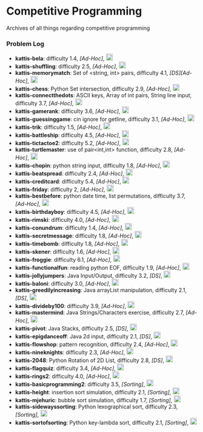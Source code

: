 # Competitive Programming
Archives of all things regarding competitive programming

### Problem Log
- **kattis-bela**: difficulty 1.4, *[Ad-Hoc]*, <img src="https://img.shields.io/badge/C%2B%2B-00599C?style=for-the-badge&logo=c%2B%2B&logoColor=red" height="18" />
- **kattis-shuffling**: difficulty 2.5, *[Ad-Hoc]*, <img src="https://img.shields.io/badge/C%2B%2B-00599C?style=for-the-badge&logo=c%2B%2B&logoColor=red" height="18" />
- **kattis-memorymatch**: Set of <string, int> pairs, difficulty 4.1, *[DS][Ad-Hoc]*, <img src="https://img.shields.io/badge/C%2B%2B-00599C?style=for-the-badge&logo=c%2B%2B&logoColor=red" height="18" />
- **kattis-chess**: Python Set intersection, difficulty 2.9, *[Ad-Hoc]*, <img src="https://img.shields.io/badge/Python-3776AB?style=for-the-badge&logo=python&logoColor=white" height="18" />
- **kattis-connectthedots**: ASCII keys, Array of int pairs, String line input, difficulty 3.7, *[Ad-Hoc]*, <img src="https://img.shields.io/badge/C%2B%2B-00599C?style=for-the-badge&logo=c%2B%2B&logoColor=red" height="18" />
- **kattis-gamerank**: difficulty 3.6, *[Ad-Hoc]*, <img src="https://img.shields.io/badge/C%2B%2B-00599C?style=for-the-badge&logo=c%2B%2B&logoColor=red" height="18" />
- **kattis-guessinggame**: cin ignore for getline, difficulty 3.1, *[Ad-Hoc]*, <img src="https://img.shields.io/badge/C%2B%2B-00599C?style=for-the-badge&logo=c%2B%2B&logoColor=red" height="18" />
- **kattis-trik**: difficulty 1.5, *[Ad-Hoc]*, <img src="https://img.shields.io/badge/Python-3776AB?style=for-the-badge&logo=python&logoColor=white" height="18" />
- **kattis-battleship**: difficulty 4.5, *[Ad-Hoc]*, <img src="https://img.shields.io/badge/C%2B%2B-00599C?style=for-the-badge&logo=c%2B%2B&logoColor=red" height="18" />
- **kattis-tictactoe2**: difficulty 5.2, *[Ad-Hoc]*, <img src="https://img.shields.io/badge/C%2B%2B-00599C?style=for-the-badge&logo=c%2B%2B&logoColor=red" height="18" />
- **kattis-turtlemaster**: use of pair<int,int> function, difficulty 2.8, *[Ad-Hoc]*, <img src="https://img.shields.io/badge/C%2B%2B-00599C?style=for-the-badge&logo=c%2B%2B&logoColor=red" height="18" />
- **kattis-chopin**: python string input, difficulty 1.8, *[Ad-Hoc]*, <img src="https://img.shields.io/badge/Python-3776AB?style=for-the-badge&logo=python&logoColor=white" height="18" />
- **kattis-beatspread**: difficulty 2.4, *[Ad-Hoc]*, <img src="https://img.shields.io/badge/C%2B%2B-00599C?style=for-the-badge&logo=c%2B%2B&logoColor=red" height="18" />
- **kattis-creditcard**: difficulty 5.4, *[Ad-Hoc]*, <img src="https://img.shields.io/badge/Python-3776AB?style=for-the-badge&logo=python&logoColor=white" height="18" />
- **kattis-friday**: difficulty 2, *[Ad-Hoc]*, <img src="https://img.shields.io/badge/Python-3776AB?style=for-the-badge&logo=python&logoColor=white" height="18" />
- **kattis-bestbefore**: python date time, list permutations, difficulty 3.7, *[Ad-Hoc]*, <img src="https://img.shields.io/badge/Python-3776AB?style=for-the-badge&logo=python&logoColor=white" height="18" />
- **kattis-birthdayboy**: difficulty 4.5, *[Ad-Hoc]*, <img src="https://img.shields.io/badge/Python-3776AB?style=for-the-badge&logo=python&logoColor=white" height="18" />
- **kattis-rimski**: difficulty 4.0, *[Ad-Hoc]*, <img src="https://img.shields.io/badge/Python-3776AB?style=for-the-badge&logo=python&logoColor=white" height="18" />
- **kattis-conundrum**: difficulty 1.4, *[Ad-Hoc]*, <img src="https://img.shields.io/badge/Python-3776AB?style=for-the-badge&logo=python&logoColor=white" height="18" />
- **kattis-secretmessage**: difficulty 1.8, *[Ad-Hoc]*, <img src="https://img.shields.io/badge/Python-3776AB?style=for-the-badge&logo=python&logoColor=white" height="18" />
- **kattis-timebomb**: difficulty 1.8, *[Ad-Hoc]*, <img src="https://img.shields.io/badge/C%2B%2B-00599C?style=for-the-badge&logo=c%2B%2B&logoColor=red" height="18" />
- **kattis-skener**: difficulty 1.6, *[Ad-Hoc]*, <img src="https://img.shields.io/badge/C%2B%2B-00599C?style=for-the-badge&logo=c%2B%2B&logoColor=red" height="18" />
- **kattis-froggie**: difficulty 6.1, *[Ad-Hoc]*, <img src="https://img.shields.io/badge/Python-3776AB?style=for-the-badge&logo=python&logoColor=white" height="18" />
- **kattis-functionalfun**: reading python EOF, difficulty 1.9, *[Ad-Hoc]*, <img src="https://img.shields.io/badge/Python-3776AB?style=for-the-badge&logo=python&logoColor=white" height="18" />
- **kattis-jollyjumpers**: Java Input/Output, difficulty 3.2, *[DS]*, <img src="https://img.shields.io/badge/Java-ED8B00?style=for-the-badge&logo=openjdk&logoColor=white" height="18" />
- **kattis-baloni**: difficulty 3.0, *[Ad-Hoc]*, <img src="https://img.shields.io/badge/Java-ED8B00?style=for-the-badge&logo=openjdk&logoColor=white" height="18" />
- **kattis-greedilyincreasing**: Java arrayList manipulation, difficulty 2.1, *[DS]*, <img src="https://img.shields.io/badge/Java-ED8B00?style=for-the-badge&logo=openjdk&logoColor=white" height="18" />
- **kattis-divideby100**: difficulty 3.9, *[Ad-Hoc]*, <img src="https://img.shields.io/badge/Python-3776AB?style=for-the-badge&logo=python&logoColor=white" height="18" />
- **kattis-mastermind**: Java Strings/Characters exercise, difficulty 2.7, *[Ad-Hoc]*, <img src="https://img.shields.io/badge/Java-ED8B00?style=for-the-badge&logo=openjdk&logoColor=white" height="18" />
- **kattis-pivot**: Java Stacks, difficulty 2.5, *[DS]*, <img src="https://img.shields.io/badge/Java-ED8B00?style=for-the-badge&logo=openjdk&logoColor=white" height="18" />
- **kattis-epigdanceoff**: Java 2d input, difficulty 2.1, *[DS]*, <img src="https://img.shields.io/badge/Java-ED8B00?style=for-the-badge&logo=openjdk&logoColor=white" height="18" />
- **kattis-flowshop**: pattern recognition, difficulty 2.4, *[Ad-Hoc]*, <img src="https://img.shields.io/badge/Python-3776AB?style=for-the-badge&logo=python&logoColor=white" height="18" />
- **kattis-nineknights**: difficulty 2.3, *[Ad-Hoc]*, <img src="https://img.shields.io/badge/Python-3776AB?style=for-the-badge&logo=python&logoColor=white" height="18" />
- **kattis-2048**: Python Rotation of 2D List, difficulty 2.8, *[DS]*, <img src="https://img.shields.io/badge/Python-3776AB?style=for-the-badge&logo=python&logoColor=white" height="18" />
- **kattis-flagquiz**: difficulty 3.4, *[Ad-Hoc]*, <img src="https://img.shields.io/badge/Python-3776AB?style=for-the-badge&logo=python&logoColor=white" height="18" />
- **kattis-rings2**: difficulty 4.0, *[Ad-Hoc]*, <img src="https://img.shields.io/badge/Python-3776AB?style=for-the-badge&logo=python&logoColor=white" height="18" />
- **kattis-basicprogramming2**: difficulty 3.5, *[Sorting]*, <img src="https://img.shields.io/badge/Python-3776AB?style=for-the-badge&logo=python&logoColor=white" height="18" />
- **kattis-height**: insertion sort simulation, difficulty 2.1, *[Sorting]*, <img src="https://img.shields.io/badge/C%2B%2B-00599C?style=for-the-badge&logo=c%2B%2B&logoColor=red" height="18" />
- **kattis-mjehuric**: bubble sort simulation, difficulty 1.7, *[Sorting]*, <img src="https://img.shields.io/badge/C%2B%2B-00599C?style=for-the-badge&logo=c%2B%2B&logoColor=red" height="18" />
- **kattis-sidewayssorting**: Python lexographical sort, difficulty 2.3, *[Sorting]*, <img src="https://img.shields.io/badge/Python-3776AB?style=for-the-badge&logo=python&logoColor=white" height="18" />
- **kattis-sortofsorting**: Python key-lambda sort, difficulty 2.1, *[Sorting]*, <img src="https://img.shields.io/badge/Python-3776AB?style=for-the-badge&logo=python&logoColor=white" height="18" />
